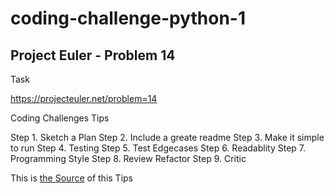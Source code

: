 # coding-challenge-python-1
## Project Euler - Problem 14

Task

https://projecteuler.net/problem=14

Coding Challenges Tips

Step 1. Sketch a Plan
Step 2. Include a greate readme
Step 3. Make it simple to run
Step 4. Testing
Step 5. Test Edgecases
Step 6. Readablity
Step 7. Programming Style
Step 8. Review Refactor
Step 9. Critic

This is [the Source](https://www.codementor.io/npostolovski/9-essential-tips-on-how-to-tackle-a-coding-challenge-argfuyqz9) of this Tips
